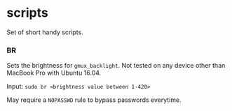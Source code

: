 # scripts
Set of short handy scripts.

### BR

Sets the brightness for `gmux_backlight`. Not tested on any device other than MacBook Pro with Ubuntu 16.04. 

Input: `sudo br <brightness value between 1-420>`

May require a `NOPASSWD` rule to bypass passwords everytime. 
